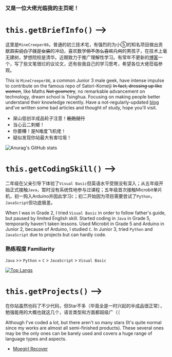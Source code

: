 ### 又是一位大佬光临我的主页呢！
# `this.getBriefInfo()` -->
  这里是``MineCreeper86``，普通的初三技术宅，有强烈的为小⑤的知名项目做出贡献~~其实说白了就是女装~~的冲动，喜欢数学~~但不怎么喜欢几何~~的男孩子，在技术上毫无建树，梦想院校是清华。近期致力于推广理解性学习。有常年不更新的[博客](https://minecreeper.top/)一个，写了些文笔很烂的议论文，还有些我自己的学习思考，希望各位大佬莅临参观。

This is ``MineCreeper86``, a common Junior 3 male geek, have intense impulse to contribute on the famous repo of Satori-Komeiji ~~In fact, dressing up like women~~, like Maths ~~Not geometry~~, no remarkable advancement on technology, dream school is Tsinghua. Focusing on making people better understand their knowledge recently. Have a not-regularly-updated [blog](https://minecreeper.evanluo.top/) and've written some bad articles and thought of study, hope you'll visit.

- 屎山低创半成品轮子注意！~~能跑就行~~
- 当心云二刺螈！
- 你要糟！是N难度飞机佬！
- 疑似发现你站最大有害垃圾！

![Anurag's GitHub stats](https://github-readme-stats.vercel.app/api?username=MineCreeper86&count_private=true&theme=cobalt&show_icons=true)

# `this.getCodingSkill()` -->
  二年级在父亲引导下体验了``Visual Basic``但英语水平受限没有深入；从五年级开始正式接触``Java``，暂时没有系统性地参与过课程；五年级首次接触Microbit单片机，初一购入Arduino并因此学习``C``；初二开始因为项目需要尝试了``Python``，``JavaScript``但功底极差。
  
 When I was in Grade 2, I tried ``Visual Basic`` in order to follow father's guide, but paused by limited English skill. Started coding in ``Java`` in Grade 5, temporarily haven't taken lessons. Used Microbit in Grade 5 and Arduino in Junior 2, because of Arduino, I studied ``C``. In Junior 3, tried ``Python`` and ``JavaScript`` due to projects but can hardly code.
 
 ### 熟练程度 Familiarity
 
 ``Java`` >> ``Python`` = ``C`` > ``JavaScript`` > ``Visual Basic``
 
[![Top Langs](https://github-readme-stats.vercel.app/api/top-langs/?username=MineCreeper86&theme=cobalt)](https://github.com/anuraghazra/github-readme-stats)

# `this.getProjects()` -->
  在你站虽然也码了不少代码，但Star不多（毕竟全是一时兴起的半成品很正常），勉强能用的大概也就这几个，语言类型和方面都超级广（（
  
  Although I've coded a lot, but there aren't so many stars (It's quite normal since my works are almost all semi-finished products). These several ones may be the only ones can be barely used and covers a huge range of language types and aspects.
  
- [Moegirl Recover](https://github.com/MineCreeper86/moegirl-recover)
<!--
**MineCreeper86/MineCreeper86** is a ✨ _special_ ✨ repository because its `README.md` (this file) appears on your GitHub profile.

Here are some ideas to get you started:

- 🔭 I’m currently working on ...
- 🌱 I’m currently learning ...
- 👯 I’m looking to collaborate on ...
- 🤔 I’m looking for help with ...
- 💬 Ask me about ...
- 📫 How to reach me: ...
- 😄 Pronouns: ...
- ⚡ Fun fact: ...
-->
